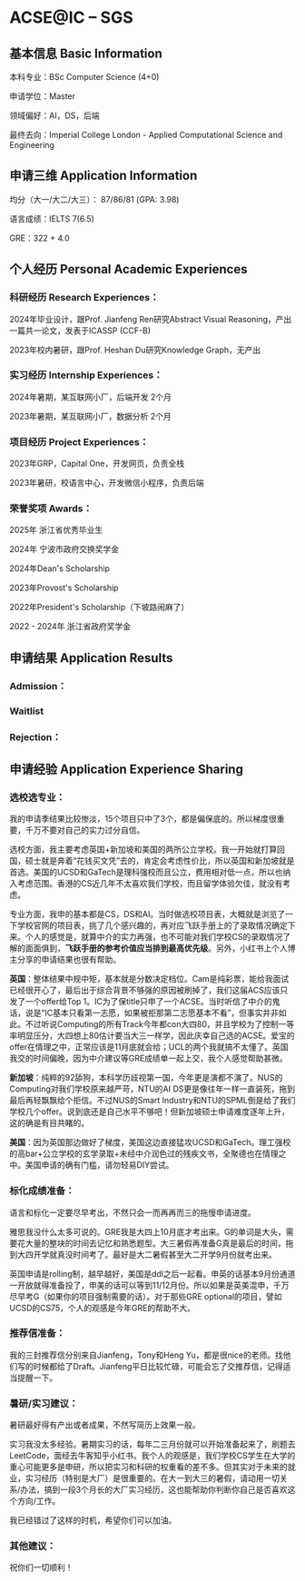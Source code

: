 # ACSE@IC – SGS

## 基本信息 Basic Information

本科专业：BSc Computer Science (4+0)

申请学位：Master

领域偏好：AI，DS，后端

最终去向：Imperial College London - Applied Computational Science and Engineering


## 申请三维 Application Information

均分（大一/大二/大三）： 87/86/81 (GPA: 3.98)

语言成绩：IELTS 7(6.5)

GRE：322 + 4.0


## 个人经历 Personal Academic Experiences


### 科研经历 Research Experiences：
2024年毕业设计，跟Prof. Jianfeng Ren研究Abstract Visual Reasoning，产出一篇共一论文，发表于ICASSP (CCF-B)

2023年校内暑研，跟Prof. Heshan Du研究Knowledge Graph，无产出

### 实习经历 Internship Experiences：

2024年暑期，某互联网小厂，后端开发 2个月

2023年暑期，某互联网小厂，数据分析 2个月

### 项目经历 Project Experiences：

2023年GRP，Capital One，开发网页，负责全栈

2023年暑研，校语言中心，开发微信小程序，负责后端

### 荣誉奖项 Awards：

2025年 浙江省优秀毕业生

2024年 宁波市政府交换奖学金

2024年Dean's Scholarship

2023年Provost's Scholarship

2022年President's Scholarship（下坡路闹麻了）

2022 - 2024年 浙江省政府奖学金


## 申请结果 Application Results

### Admission：

### Waitlist

### Rejection：

## 申请经验 Application Experience Sharing

### 选校选专业：

我的申请季结果比较惨淡，15个项目只中了3个，都是偏保底的。所以梯度很重要，千万不要对自己的实力过分自信。

选校方面，我主要考虑英国+新加坡和美国的两所公立学校。我一开始就打算回国，硕士就是奔着“花钱买文凭”去的，肯定会考虑性价比，所以英国和新加坡就是首选。美国的UCSD和GaTech是理科强校而且公立，费用相对低一点，所以也纳入考虑范围。香港的CS近几年不太喜欢我们学校，而且留学体验欠佳，就没有考虑。

专业方面，我申的基本都是CS，DS和AI。当时做选校项目表，大概就是浏览了一下学校官网的项目表，挑了几个感兴趣的，再对应飞跃手册上的了录取情况确定下来。个人的感觉是，就算中介的实力再强，也不可能对我们学校CS的录取情况了解的面面俱到，**飞跃手册的参考价值应当排到最高优先级**。另外，小红书上个人博主分享的申请结果也很有帮助。

**英国**：整体结果中规中矩，基本就是分数决定档位。Cam是纯彩票，能给我面试已经很开心了，最后出于综合背景不够强的原因被刷掉了，我们这届ACS应该只发了一个offer给Top 1。IC为了保title只申了一个ACSE。当时听信了中介的鬼话，说是“IC基本只看第一志愿，如果被拒那第二志愿基本不看”，但事实并非如此。不过听说Computing的所有Track今年都con大四80，并且学校为了控制一等率明显压分，大四想上80估计要当大三一样学，因此庆幸自己选的ACSE。爱宝的offer在情理之中，正常应该是11月底就会给；UCL的两个我就搞不太懂了。英国我交的时间偏晚，因为中介建议等GRE成绩单一起上交，我个人感觉帮助甚微。

**新加坡**：纯粹的92舔狗，本科学历歧视第一国，今年更是演都不演了。NUS的Computing对我们学校原来越严苛，NTU的AI DS更是像往年一样一直装死，拖到最后再轻飘飘给个拒信。不过NUS的Smart Industry和NTU的SPML倒是给了我们学校几个offer。说到底还是自己水平不够吧！但新加坡硕士申请难度逐年上升，这的确是有目共睹的。

**美国**：因为英国那边做好了梯度，美国这边直接猛攻UCSD和GaTech。理工强校的高bar+公立学校的玄学录取+未经中介润色过的残疾文书，全聚德也在情理之中。美国申请的确有门槛，请勿轻易DIY尝试。

### 标化成绩准备：

语言和标化一定要尽早考出，不然只会一而再再而三的拖慢申请进度。

雅思我没什么太多可说的。GRE我是大四上10月底才考出来。G的单词是大头，需要花大量的整块的时间去记忆和熟悉题型。大三暑假再准备G真是最后的时间，拖到大四开学就真没时间考了。最好是大二暑假甚至大二开学9月份就考出来。

英国申请是rolling制，越早越好，美国是ddl之后一起看。申英的话基本9月份通道一开放就得准备投了，申美的话可以等到11/12月份。所以如果是英美混申，千万尽早考G（如果你的项目强制需要的话）。对于那些GRE optional的项目，譬如UCSD的CS75，个人的观感是今年GRE的帮助不大。

### 推荐信准备：

我的三封推荐信分别来自Jianfeng，Tony和Heng Yu，都是很nice的老师。找他们写的时候都给了Draft。Jianfeng平日比较忙碌，可能会忘了交推荐信，记得适当提醒一下。

### 暑研/实习建议：

暑研最好得有产出或者成果，不然写简历上效果一般。

实习我没太多经验。暑期实习的话，每年二三月份就可以开始准备起来了，刷题去LeetCode，面经去牛客知乎小红书。我个人的观感是，我们学校CS学生在大学的重心可能更多是申研，所以把实习和科研的权重看的差不多。但其实对于未来的就业，实习经历（特别是大厂）是很重要的。在大一到大三的暑假，请动用一切关系/办法，搞到一段3个月长的大厂实习经历，这也能帮助你判断你自己是否喜欢这个方向/工作。

我已经错过了这样的时机，希望你们可以加油。

### 其他建议：

祝你们一切顺利！